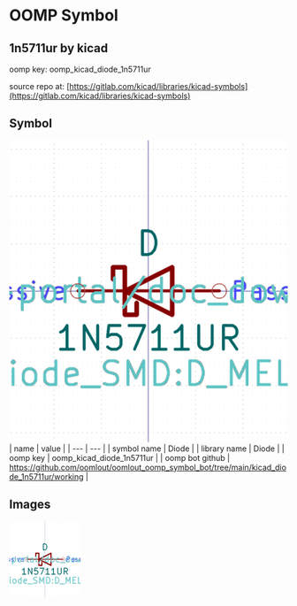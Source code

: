 # OOMP Symbol  
## 1n5711ur  by kicad  
  
oomp key: oomp_kicad_diode_1n5711ur  
  
source repo at: [https://gitlab.com/kicad/libraries/kicad-symbols](https://gitlab.com/kicad/libraries/kicad-symbols)  
## Symbol  
  
[![working.png](working_600.png)](working.png)  
| name | value | 
| --- | --- | 
| symbol name | Diode | 
| library name | Diode | 
| oomp key | oomp_kicad_diode_1n5711ur | 
| oomp bot github | https://github.com/oomlout/oomlout_oomp_symbol_bot/tree/main/kicad_diode_1n5711ur/working | 
## Images  
  
[![working.png](working_140.png)](working.png)  
